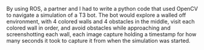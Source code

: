 By using ROS, a partner and I had to write a python code that used OpenCV to navigate a simulation of a T3 bot. The bot would explore a walled off environment, 
with 4 colored walls and 4 obstacles in the middle, visit each colored wall in order, and avoid obstacles while approaching and screenshotting each wall, each 
image capture holding a timestamp for how many seconds it took to capture it from when the simulation was started. 
